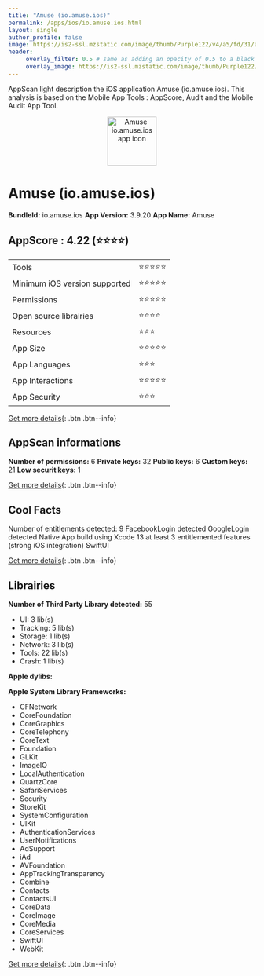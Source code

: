 ```yaml
---
title: "Amuse (io.amuse.ios)"
permalink: /apps/ios/io.amuse.ios.html
layout: single
author_profile: false
image: https://is2-ssl.mzstatic.com/image/thumb/Purple122/v4/a5/fd/31/a5fd31bc-ac50-d480-072f-b58b52f3c0d0/AppIcon-0-0-1x_U007emarketing-0-5-0-85-220.png/512x512bb.jpg
header: 
     overlay_filter: 0.5 # same as adding an opacity of 0.5 to a black background
     overlay_image: https://is2-ssl.mzstatic.com/image/thumb/Purple122/v4/a5/fd/31/a5fd31bc-ac50-d480-072f-b58b52f3c0d0/AppIcon-0-0-1x_U007emarketing-0-5-0-85-220.png/512x512bb.jpg
---
```

AppScan light description the iOS application Amuse (io.amuse.ios). This analysis is based on the Mobile App Tools : AppScore, Audit and the Mobile Audit App Tool.

  
  
<div style="text-align: center;"><img src="https://is2-ssl.mzstatic.com/image/thumb/Purple122/v4/a5/fd/31/a5fd31bc-ac50-d480-072f-b58b52f3c0d0/AppIcon-0-0-1x_U007emarketing-0-5-0-85-220.png/512x512bb.jpg" width="100" height="100" alt="Amuse io.amuse.ios app icon"></div>  
  
# Amuse (io.amuse.ios)

**BundleId:** io.amuse.ios
**App Version:** 3.9.20
**App Name:** Amuse


## AppScore : 4.22 (⭐️⭐️⭐️⭐️) 

<table>
<tr><td> Tools </td><td> ⭐️⭐️⭐️⭐️⭐️ </td></tr>
<tr><td> Minimum iOS version supported </td><td> ⭐️⭐️⭐️⭐️⭐️ </td></tr>
<tr><td> Permissions </td><td> ⭐️⭐️⭐️⭐️⭐️ </td></tr>
<tr><td> Open source librairies </td><td> ⭐️⭐️⭐️⭐️ </td></tr>
<tr><td> Resources </td><td> ⭐️⭐️⭐️ </td></tr>
<tr><td> App Size </td><td> ⭐️⭐️⭐️⭐️⭐️ </td></tr>
<tr><td> App Languages </td><td> ⭐️⭐️⭐️ </td></tr>
<tr><td> App Interactions </td><td> ⭐️⭐️⭐️⭐️⭐️ </td></tr>
<tr><td> App Security </td><td> ⭐️⭐️⭐️ </td></tr>
</table>

[Get more details](/pricing.html){: .btn .btn--info}  
  
## AppScan informations 

**Number of permissions:** 6
**Private keys:** 32
**Public keys:** 6
**Custom keys:** 21
**Low securit keys:** 1
  
[Get more details](/pricing.html){: .btn .btn--info}

## Cool Facts

Number of entitlements detected: 9
FacebookLogin detected
GoogleLogin detected
Native App
build using Xcode 13
at least 3 entitlemented features (strong iOS integration)
SwiftUI
  
[Get more details](/pricing.html){: .btn .btn--info}

## Librairies 
**Number of Third Party Library detected:** 55
- UI: 3 lib(s)
- Tracking: 5 lib(s)
- Storage: 1 lib(s)
- Network: 3 lib(s)
- Tools: 22 lib(s)
- Crash: 1 lib(s)

**Apple dylibs:**


**Apple System Library Frameworks:**
- CFNetwork
- CoreFoundation
- CoreGraphics
- CoreTelephony
- CoreText
- Foundation
- GLKit
- ImageIO
- LocalAuthentication
- QuartzCore
- SafariServices
- Security
- StoreKit
- SystemConfiguration
- UIKit
- AuthenticationServices
- UserNotifications
- AdSupport
- iAd
- AVFoundation
- AppTrackingTransparency
- Combine
- Contacts
- ContactsUI
- CoreData
- CoreImage
- CoreMedia
- CoreServices
- SwiftUI
- WebKit


  
[Get more details](/pricing.html){: .btn .btn--info}

